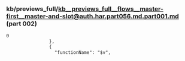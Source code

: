 ### kb/previews_full/kb__previews_full__flows__master-first__master-and-slot@auth.har.part056.md.part001.md (part 002)

```md
0
                },
                {
                  "functionName": "$v",
                 
```

```
